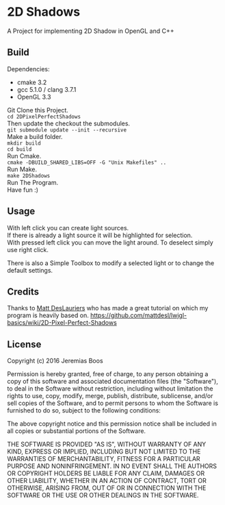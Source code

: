 # 2D Shadows
A Project for implementing 2D Shadow in OpenGL and C++

## Build
Dependencies:
* cmake 3.2  
* gcc 5.1.0 / clang 3.7.1
* OpenGL 3.3

Git Clone this Project.  
`cd 2DPixelPerfectShadows`   
Then update the checkout the submodules.  
`git submodule update --init --recursive`  
Make a build folder.  
`mkdir build`   
`cd build`   
Run Cmake.  
`cmake -DBUILD_SHARED_LIBS=OFF -G "Unix Makefiles" ..`  
Run Make.  
`make 2DShadows`  
Run The Program.  
Have fun :)  

## Usage

With left click you can create light sources.  
If there is already a light source it will be highlighted for selection.  
With pressed left click you can move the light around. 
To deselect simply use right click.  
  
There is also a Simple Toolbox to modify a selected light or to change the default settings.  

## Credits

Thanks to [Matt DesLauriers](https://github.com/mattdesl "Matt DesLauriers") who has made
a great tutorial on which my program is heavily based on.
https://github.com/mattdesl/lwjgl-basics/wiki/2D-Pixel-Perfect-Shadows

## License

Copyright (c) 2016 Jeremias Boos

Permission is hereby granted, free of charge, to any person obtaining a copy of this software and associated documentation files (the "Software"), to deal in the Software without restriction, including without limitation the rights to use, copy, modify, merge, publish, distribute, sublicense, and/or sell copies of the Software, and to permit persons to whom the Software is furnished to do so, subject to the following conditions:

The above copyright notice and this permission notice shall be included in all copies or substantial portions of the Software.

THE SOFTWARE IS PROVIDED "AS IS", WITHOUT WARRANTY OF ANY KIND, EXPRESS OR IMPLIED, INCLUDING BUT NOT LIMITED TO THE WARRANTIES OF MERCHANTABILITY, FITNESS FOR A PARTICULAR PURPOSE AND NONINFRINGEMENT. IN NO EVENT SHALL THE AUTHORS OR COPYRIGHT HOLDERS BE LIABLE FOR ANY CLAIM, DAMAGES OR OTHER LIABILITY, WHETHER IN AN ACTION OF CONTRACT, TORT OR OTHERWISE, ARISING FROM, OUT OF OR IN CONNECTION WITH THE SOFTWARE OR THE USE OR OTHER DEALINGS IN THE SOFTWARE.
